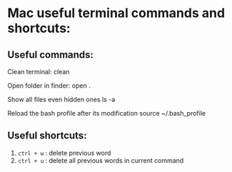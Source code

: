 # Mac useful terminal commands and shortcuts:

## Useful commands:

Clean terminal:
    clean

Open folder in finder:
    open .

Show all files even hidden ones
    ls -a

Reload the bash profile after its modification
    source ~/.bash_profile

## Useful shortcuts:

1. ``ctrl + w`` : delete previous word
2. ``ctrl + u`` : delete all previous words in current command